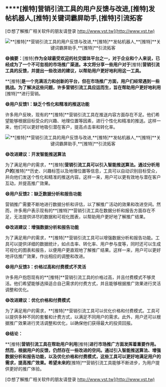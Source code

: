## ****[推特]**营销引流工具的用户反馈与改进,**[推特]**发帖机器人,**[推特]**关键词霸屏助手,**[推特]**引流拓客**

[😍想了解推广相关软件的朋友请登录 http://www.vst.tw](http://www.vst.tw)

 <center><img src="https://vst.tw/MP4/tuiguang/png/2.png" alt="**[推特]**营销引流工具的用户反馈与改进,**[推特]**发帖机器人,**[推特]**关键词霸屏助手,**[推特]**引流拓客"></center>

**😄摘要：**[推特]**作为全球最受欢迎的社交媒体平台之一，对于企业和个人来说，已经成为了一个不可忽视的市场推广渠道。本文将分享一些用户对于**[推特]**营销引流工具的反馈，并提出一些改进的建议，以帮助用户更好地利用这一工具。**

**[推特]**是一个充满活力和创新的平台，但在市场推广方面，用户们经常遇到一些挑战。为了解决这些问题，许多营销引流工具应运而生，旨在帮助用户更好地利用**[推特]**进行营销。

**😄用户反馈1：缺乏个性化和精准的推送功能**

许多用户反映，现有的**[推特]**营销引流工具在推送内容方面存在不足。他们希望能够根据目标受众的兴趣、地理位置等因素，进行个性化和精准的推送。这样一来，他们可以更好地吸引潜在客户，提高点击率和转化率。

 <center><img src="https://vst.tw/MP4/tuiguang/png/5.png" alt="**[推特]**营销引流工具的用户反馈与改进,**[推特]**发帖机器人,**[推特]**关键词霸屏助手,**[推特]**引流拓客"></center>

**😄改进建议：开发智能推送算法**

为了满足用户的需求，**[推特]**营销引流工具可以引入智能推送算法。通过分析用户的**[推特]**历史、兴趣标签以及地理位置等信息，工具可以自动识别目标受众，并向他们发送个性化和精准的推送内容。这样一来，用户可以更有效地与潜在客户互动，并提高推广效果。

**😄用户反馈2：缺乏数据分析和报告功能**

营销推广需要不断地进行数据分析和评估，以了解推广活动的效果和改进空间。然而，许多用户表示现有的**[推特]**营销引流工具在数据分析和报告方面存在不足，无法提供详尽的数据和可视化图表，以帮助用户更好地了解推广结果。

**😄改进建议：增强数据分析和报告功能**

为了满足用户的需求，**[推特]**营销引流工具可以增强数据分析和报告功能。工具可以提供详细的数据统计，如点击率、转化率、用户参与度等，同时还可以生成可视化的图表和报告，以便用户更直观地了解推广结果。这样一来，用户可以更好地评估推广效果，作出相应的调整和改进。

**😄用户反馈3：价格过高和付费模式不灵活**

许多用户抱怨现有的**[推特]**营销引流工具的价格过高，并且付费模式不够灵活。他们希望能够选择适合自己需求的付费方式，并且能够根据推广效果进行灵活调整和优化。

**😄改进建议：优化价格和付费模式**

为了满足用户的需求，**[推特]**营销引流工具可以优化价格和付费模式。工具可以提供多种不同的套餐和计费方式，以满足不同用户的需求。此外，用户还可以根据推广效果进行灵活调整和优化，以确保他们获得最大的投资回报。

**😄结论：**

**[推特]**营销引流工具在帮助用户利用**[推特]**进行市场推广方面发挥着重要作用。然而，根据用户的反馈，仍然存在一些改进的空间。通过引入智能推送算法、增强数据分析和报告功能，以及优化价格和付费模式，这些工具可以更好地满足用户的需求，提高推广效果。希望未来的**[推特]**营销引流工具能够不断进步，为用户提供更好的推广体验。

[😍想了解推广相关软件的朋友请登录 http://www.vst.tw](http://www.vst.tw)



